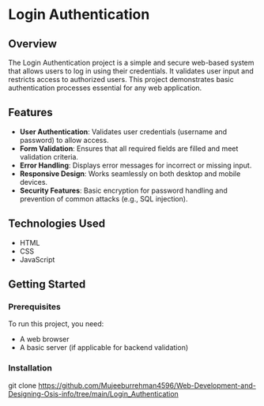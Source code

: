# Login Authentication

## Overview
The Login Authentication project is a simple and secure web-based system that allows users to log in using their credentials. It validates user input and restricts access to authorized users. This project demonstrates basic authentication processes essential for any web application.

## Features
- **User Authentication**: Validates user credentials (username and password) to allow access.
- **Form Validation**: Ensures that all required fields are filled and meet validation criteria.
- **Error Handling**: Displays error messages for incorrect or missing input.
- **Responsive Design**: Works seamlessly on both desktop and mobile devices.
- **Security Features**: Basic encryption for password handling and prevention of common attacks (e.g., SQL injection).

## Technologies Used
- HTML
- CSS
- JavaScript

## Getting Started

### Prerequisites
To run this project, you need:
- A web browser
- A basic server (if applicable for backend validation)

### Installation

   git clone https://github.com/Mujeeburrehman4596/Web-Development-and-Designing-Osis-info/tree/main/Login_Authentication

